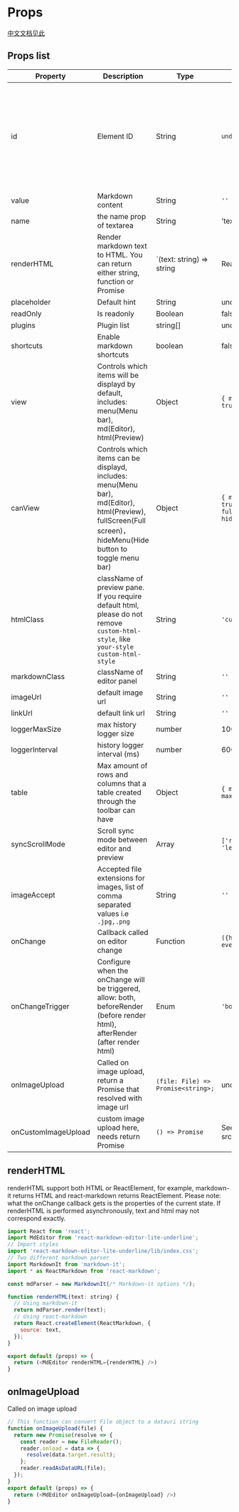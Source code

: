 # Props

[中文文档见此](./configure.zh-CN.md)

## Props list

| Property | Description | Type | default | Notes |
| --- | --- | --- | --- | --- |
| id | Element ID | String | `undefined` | If not empty, the id attributes of editor, text area and preview area are `{id}`, `{id}_md`, `{id}_html` |
| value | Markdown content | String | `''` |  |
| name | the name prop of textarea | String | 'textarea' |  |
| renderHTML | Render markdown text to HTML. You can return either string, function or Promise | `(text: string) => string | ReactElement | Promise<string> | Promise<ReactElement>` | none | **required** |
| placeholder | Default hint | String | undefined |  |
| readOnly | Is readonly | Boolean | false | |
| plugins | Plugin list | string[] | undefined |  |
| shortcuts | Enable markdown shortcuts | boolean | false |  |
| view | Controls which items will be displayd by default, includes: menu(Menu bar), md(Editor), html(Preview) | Object | `{ menu: true, md: true, html: true }` |  |
| canView | Controls which items can be displayd, includes: menu(Menu bar), md(Editor), html(Preview), fullScreen(Full screen)，hideMenu(Hide button to toggle menu bar) | Object | `{ menu: true, md: true, html: true, fullScreen: true, hideMenu: true }` |  |
| htmlClass | className of preview pane. If you require default html, please do not remove `custom-html-style`, like `your-style custom-html-style` | String | `'custom-html-style'` |  |
| markdownClass | className of editor panel | String | `''` |  |
| imageUrl | default image url | String | `''` |  |
| linkUrl | default link url | String | `''` |  |
| loggerMaxSize | max history logger size | number | 100 |  |
| loggerInterval | history logger interval (ms) | number | 600 |  |
| table | Max amount of rows and columns that a table created through the toolbar can have | Object | `{ maxRow: 4, maxCol: 6 }` | |
| syncScrollMode | Scroll sync mode between editor and preview | Array | `['rightFollowLeft', 'leftFollowRight']` | |
| imageAccept | Accepted file extensions for images, list of comma separated values i.e `.jpg,.png` | String | `''` | |
| onChange | Callback called on editor change | Function | `({html, text}, event) => {}` |  |
| onChangeTrigger | Configure when the onChange will be triggered, allow: both, beforeRender (before render html), afterRender (after render html) | Enum | `'both` |  |
| onImageUpload | Called on image upload, return a Promise that resolved with image url | `(file: File) => Promise<string>;` | undefined |  |
| onCustomImageUpload | custom image upload here, needs return Promise | `() => Promise` | See detail in src/editor/index.jsx |  |

## renderHTML
renderHTML support both HTML or ReactElement, for example, markdown-it returns HTML and react-markdown returns ReactElement.
Please note: what the onChange callback gets is the properties of the current state. If renderHTML is performed asynchronously, text and html may not correspond exactly.

```js
import React from 'react';
import MdEditor from 'react-markdown-editor-lite-underline';
// Import styles
import 'react-markdown-editor-lite-underline/lib/index.css';
// Two different markdown parser
import MarkdownIt from 'markdown-it';
import * as ReactMarkdown from 'react-markdown';

const mdParser = new MarkdownIt(/* Markdown-it options */);

function renderHTML(text: string) {
  // Using markdown-it
  return mdParser.render(text);
  // Using react-markdown
  return React.createElement(ReactMarkdown, {
    source: text,
  });
}

export default (props) => {
  return (<MdEditor renderHTML={renderHTML} />)
}
```

## onImageUpload

Called on image upload

```js
// This function can convert File object to a datauri string
function onImageUpload(file) {
  return new Promise(resolve => {
    const reader = new FileReader();
    reader.onload = data => {
      resolve(data.target.result);
    };
    reader.readAsDataURL(file);
  });
}
export default (props) => {
  return (<MdEditor onImageUpload={onImageUpload} />)
}
```
